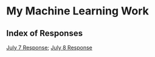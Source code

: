 # My Machine Learning Work
## Index of Responses
[July 7 Response](https://mcheng13.github.io/machine_learning_site/July_7_Response);
[July 8 Response](https://mcheng13.github.io/machine_learning_site/July_8_Response)
